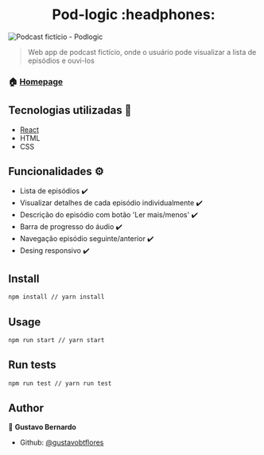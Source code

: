 <h1 align="center">Pod-logic :headphones:</h1>
<p>
</p>

<img alt="Podcast fictício - Podlogic" src="https://i.imgur.com/4MzfEXN.png" />

> Web app de podcast fictício, onde o usuário pode visualizar a lista de episódios e ouvi-los

### 🏠 [Homepage](https://pod-logic.vercel.app/)

## Tecnologias utilizadas :rocket:

- [React](https://reactjs.org/)
- HTML
- CSS

## Funcionalidades :gear:

- Lista de episódios :heavy_check_mark:
- Visualizar detalhes de cada episódio individualmente :heavy_check_mark:
- Descrição do episódio com botão 'Ler mais/menos' :heavy_check_mark:
- Barra de progresso do áudio :heavy_check_mark:
- Navegação episódio seguinte/anterior :heavy_check_mark:
- Desing responsivo :heavy_check_mark:

## Install

```sh
npm install // yarn install
```

## Usage

```sh
npm run start // yarn start
```

## Run tests

```sh
npm run test // yarn run test
```

## Author

👤 **Gustavo Bernardo**

- Github: [@gustavobtflores](https://github.com/gustavobtflores)
